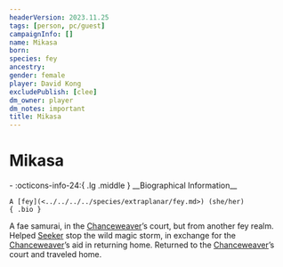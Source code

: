 ```yaml
---
headerVersion: 2023.11.25
tags: [person, pc/guest]
campaignInfo: []
name: Mikasa
born:
species: fey
ancestry:
gender: female
player: David Kong
excludePublish: [clee]
dm_owner: player
dm_notes: important
title: Mikasa
---
```

# Mikasa
<div class="grid cards ext-narrow-margin ext-one-column" markdown>
- :octicons-info-24:{ .lg .middle } __Biographical Information__

    A [fey](<../../../../species/extraplanar/fey.md>) (she/her)  
    { .bio }

</div>


A fae samurai, in the [Chanceweaver](<../../../extraplanar-powers/prince-of-luck.md>)’s court, but from another fey realm. Helped [Seeker](<../seeker.md>) stop the wild magic storm, in exchange for the [Chanceweaver](<../../../extraplanar-powers/prince-of-luck.md>)’s aid in returning home. Returned to the [Chanceweaver](<../../../extraplanar-powers/prince-of-luck.md>)’s court and traveled home.